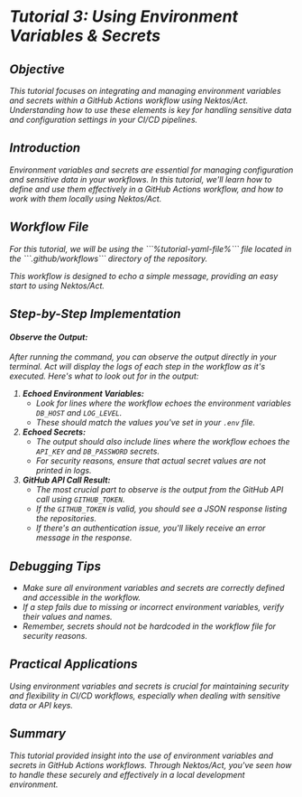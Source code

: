 <var name="tutorial-number" value="3"/>
<var name="tutorial-yaml-file" value="tutorial-%tutorial-number%.yml"></var>
<var name="act-command" value="act -W .github/workflows/%tutorial-yaml-file% --env-file .env --secret-file .secrets"></var>

# Tutorial 3: Using Environment Variables &amp; Secrets

## Objective
This tutorial focuses on integrating and managing environment variables and secrets within a GitHub Actions workflow using Nektos/Act. Understanding how to use these elements is key for handling sensitive data and configuration settings in your CI/CD pipelines.

## Introduction
Environment variables and secrets are essential for managing configuration and sensitive data in your workflows. In this tutorial, we'll learn how to define and use them effectively in a GitHub Actions workflow, and how to work with them locally using Nektos/Act.


## Workflow File
<snippet id="workflow-directory">
For this tutorial, we will be using the ```%tutorial-yaml-file%``` file located in the ```.github/workflows``` directory of the repository.
</snippet>

This workflow is designed to echo a simple message, providing an easy start to using Nektos/Act.

## Step-by-Step Implementation
<include from="Running-a-Workflow.md" element-id="step-by-step"/>



#### Observe the Output:
After running the command, you can observe the output directly in your terminal. Act will display the logs of each step in the workflow as it's executed. Here's what to look out for in the output:

1. **Echoed Environment Variables:**
   - Look for lines where the workflow echoes the environment variables `DB_HOST` and `LOG_LEVEL`.
   - These should match the values you've set in your `.env` file.
2. **Echoed Secrets:**
   - The output should also include lines where the workflow echoes the `API_KEY` and `DB_PASSWORD` secrets.
   - For security reasons, ensure that actual secret values are not printed in logs.
3. **GitHub API Call Result:**
   - The most crucial part to observe is the output from the GitHub API call using `GITHUB_TOKEN`.
   - If the `GITHUB_TOKEN` is valid, you should see a JSON response listing the repositories.
   - If there's an authentication issue, you'll likely receive an error message in the response.

## Debugging Tips
- Make sure all environment variables and secrets are correctly defined and accessible in the workflow.
- If a step fails due to missing or incorrect environment variables, verify their values and names.
- Remember, secrets should not be hardcoded in the workflow file for security reasons.

## Practical Applications
Using environment variables and secrets is crucial for maintaining security and flexibility in CI/CD workflows, especially when dealing with sensitive data or API keys.

## Summary
This tutorial provided insight into the use of environment variables and secrets in GitHub Actions workflows. Through Nektos/Act, you've seen how to handle these securely and effectively in a local development environment.